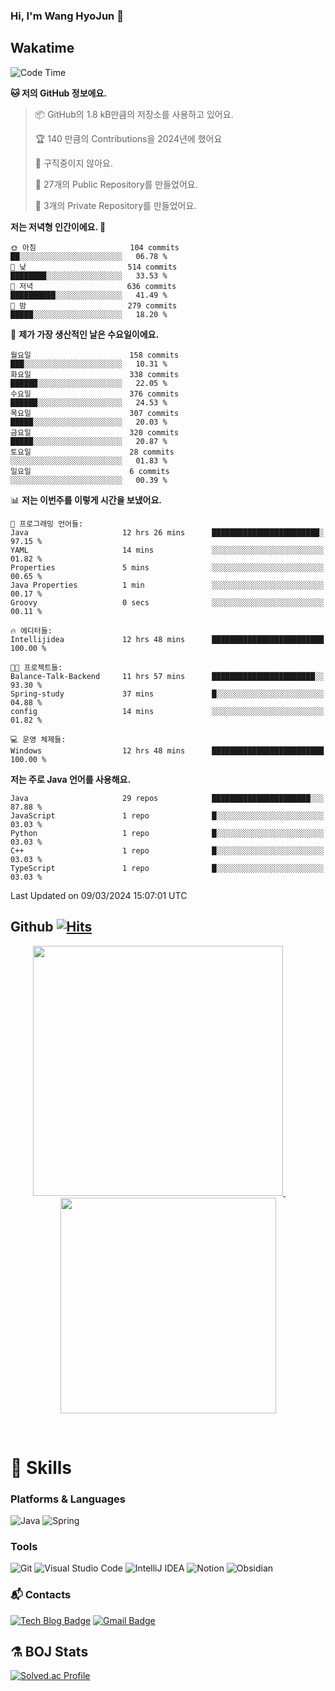 ### Hi, I'm Wang HyoJun 👋

## Wakatime
<!--START_SECTION:waka-->
![Code Time](http://img.shields.io/badge/Code%20Time-180%20hrs%2015%20mins-blue)

**🐱 저의 GitHub 정보에요.** 

> 📦 GitHub의 1.8 kB만큼의 저장소를 사용하고 있어요. 
 > 
> 🏆 140 만큼의 Contributions을 2024년에 했어요
 > 
> 🚫 구직중이지 않아요.
 > 
> 📜 27개의 Public Repository를 만들었어요. 
 > 
> 🔑 3개의 Private Repository를 만들었어요. 
 > 
**저는 저녁형 인간이에요. 🦉** 

```text
🌞 아침                     104 commits         ██░░░░░░░░░░░░░░░░░░░░░░░   06.78 % 
🌆 낮　                     514 commits         ████████░░░░░░░░░░░░░░░░░   33.53 % 
🌃 저녁                     636 commits         ██████████░░░░░░░░░░░░░░░   41.49 % 
🌙 밤　                     279 commits         █████░░░░░░░░░░░░░░░░░░░░   18.20 % 
```
📅 **제가 가장 생산적인 날은 수요일이에요.** 

```text
월요일                      158 commits         ███░░░░░░░░░░░░░░░░░░░░░░   10.31 % 
화요일                      338 commits         ██████░░░░░░░░░░░░░░░░░░░   22.05 % 
수요일                      376 commits         ██████░░░░░░░░░░░░░░░░░░░   24.53 % 
목요일                      307 commits         █████░░░░░░░░░░░░░░░░░░░░   20.03 % 
금요일                      320 commits         █████░░░░░░░░░░░░░░░░░░░░   20.87 % 
토요일                      28 commits          ░░░░░░░░░░░░░░░░░░░░░░░░░   01.83 % 
일요일                      6 commits           ░░░░░░░░░░░░░░░░░░░░░░░░░   00.39 % 
```


📊 **저는 이번주를 이렇게 시간을 보냈어요.** 

```text
💬 프로그래밍 언어들: 
Java                     12 hrs 26 mins      ████████████████████████░   97.15 % 
YAML                     14 mins             ░░░░░░░░░░░░░░░░░░░░░░░░░   01.82 % 
Properties               5 mins              ░░░░░░░░░░░░░░░░░░░░░░░░░   00.65 % 
Java Properties          1 min               ░░░░░░░░░░░░░░░░░░░░░░░░░   00.17 % 
Groovy                   0 secs              ░░░░░░░░░░░░░░░░░░░░░░░░░   00.11 % 

🔥 에디터들: 
Intellijidea             12 hrs 48 mins      █████████████████████████   100.00 % 

🐱‍💻 프로젝트들: 
Balance-Talk-Backend     11 hrs 57 mins      ███████████████████████░░   93.30 % 
Spring-study             37 mins             █░░░░░░░░░░░░░░░░░░░░░░░░   04.88 % 
config                   14 mins             ░░░░░░░░░░░░░░░░░░░░░░░░░   01.82 % 

💻 운영 체제들: 
Windows                  12 hrs 48 mins      █████████████████████████   100.00 % 
```

**저는 주로 Java 언어를 사용해요.** 

```text
Java                     29 repos            ██████████████████████░░░   87.88 % 
JavaScript               1 repo              █░░░░░░░░░░░░░░░░░░░░░░░░   03.03 % 
Python                   1 repo              █░░░░░░░░░░░░░░░░░░░░░░░░   03.03 % 
C++                      1 repo              █░░░░░░░░░░░░░░░░░░░░░░░░   03.03 % 
TypeScript               1 repo              █░░░░░░░░░░░░░░░░░░░░░░░░   03.03 % 
```




 Last Updated on 09/03/2024 15:07:01 UTC
<!--END_SECTION:waka-->

## Github [![Hits](https://hits.seeyoufarm.com/api/count/incr/badge.svg?url=https%3A%2F%2Fgithub.com%2Fgywns0417%2Fhit-counter&count_bg=%239AEB68&title_bg=%23B1D1F7&icon=&icon_color=%23E7E7E7&title=hits&edge_flat=false)](https://hits.seeyoufarm.com)

<p align="center">
  <a href="https://github.com/gywns0417">
    <img src="https://github-readme-stats.vercel.app/api?username=gywns0417&show_icons=true&theme=catppuccin_latte" width="400" style="max-width:100%;" />
  </a>
  &nbsp;
  &nbsp;
  &nbsp;
  &nbsp;
  <a href="https://github.com/gywns0417">
    <img src="https://github-readme-stats.vercel.app/api/top-langs/?username=gywns0417&layout=compact&show_icons=true&show_owner=true&theme=nord" width="345" style="max-width:100%;"/>
  </a>
</p>

<br>

# 💪 Skills
### Platforms & Languages
![Java](https://img.shields.io/badge/Java-007396.svg?&style=for-the-badge&logo=Java&logoColor=white)
![Spring](https://img.shields.io/badge/Spring-6DB33F.svg?&style=for-the-badge&logo=Spring&logoColor=white)

### Tools
![Git](https://img.shields.io/badge/Git-F05032.svg?&style=for-the-badge&logo=Git&logoColor=white)
![Visual Studio Code](https://img.shields.io/badge/Visual%20Studio%20Code-007ACC.svg?&style=for-the-badge&logo=Visual%20Studio%20Code&logoColor=white)
![IntelliJ IDEA](https://img.shields.io/badge/IntelliJ%20IDEA-000000.svg?&style=for-the-badge&logo=IntelliJ%20IDEA&logoColor=white)
![Notion](https://img.shields.io/badge/Notion-000000.svg?&style=for-the-badge&logo=Notion&logoColor=white)
![Obsidian](https://img.shields.io/badge/Obsidian-7C3AED.svg?&style=for-the-badge&logo=Obsidian&logoColor=white)


### :mailbox_with_mail: Contacts
[![Tech Blog Badge](http://img.shields.io/badge/-Tech%20blog-black?style=flat-square&logo=github&link=https://king-dev.tistory.com/)](https://king.tistory.com/)
[![Gmail Badge](https://img.shields.io/badge/Gmail-d14836?style=flat-square&logo=Gmail&logoColor=white&link=mailto:gywns0417@gmail.com)](mailto:gywns0417@gmail.com)

## ⚗️ BOJ Stats

[![Solved.ac Profile](http://mazassumnida.wtf/api/v2/generate_badge?boj=gywns0417)](https://solved.ac/gywns0417/)
